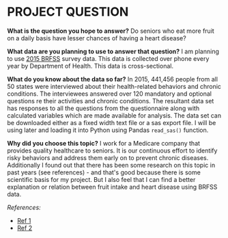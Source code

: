 # PROJECT QUESTION #

**What is the question you hope to answer?**
Do seniors who eat more fruit on a daily basis have lesser chances of having a heart disease?

**What data are you planning to use to answer that question?**
I am planning to use [2015 BRFSS](https://www.cdc.gov/brfss/annual_data/annual_2015.html) survey data. 
This data is collected over phone every year by Department of Health. This data is cross-sectional.


**What do you know about the data so far?**
In 2015, 441,456 people from all 50 states were interviewed about their health-related behaviors and chronic conditions. The interviewees answered over 120 mandatory and optional questions re their activities and chronic conditions.
The resultant data set has responses to all the questions from the questionnaire along with calculated variables which are made available for analysis.
The data set can be downloaded either as a fixed width text file or a sas export file. I will be using later and loading it into Python using Pandas ```read_sas()``` function.

**Why did you choose this topic?**
I work for a Medicare company that provides quality healthcare to seniors. 
It is our continuous effort to identify risky behaviors and address them early on to prevent chronic diseases. 
Additionally I found out that there has been some research on this topic in past years (see references) - and that's good because there is some scientific basis for my project. 
But I also feel that I can find a better explanation or relation between fruit intake and heart disease using BRFSS data.

_References:_ 
* [Ref 1](http://ajcn.nutrition.org/content/76/1/93)
* [Ref 2](http://jamanetwork.com/journals/jama/fullarticle/396216)

